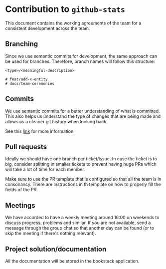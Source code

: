 # Contribution to `github-stats`

This document contains the working agreements of the team for a consistent
development across the team.

## Branching

Since we use semantic commits for development, the same approach can be used for
branches. Therefore, branch names will follow this structure:

```
<type>/<meaningful-description>

# feat/add-x-entity
# docs/team-ceremonies
```

## Commits

We use semantic commits for a better understanding of what is committed. This
also helps us understand the type of changes that are being made and allows us a
cleaner git history when looking back.

See this [link](https://www.conventionalcommits.org/en/v1.0.0/)
for more information

## Pull requests

Ideally we should have one branch per ticket/issue. In case the ticket is to
big, consider splitting in smaller tickets to prevent having huge PRs which will
take a lot of time for each member.

Make sure to use the PR template that is configured so that all the team is in
consonancy. There are instructions in th template on how to properly fill the
fields of the PR. 

## Meetings

We have accorded to have a weekly meeting around 16:00 on weekends to discuss
progress, problems and similar. If you are not available, send a message through
the group chat so that another day can be found (or to skip the meeting if
there's nothing relevant).

## Project solution/documentation

All the documentation will be stored in the bookstack application.
